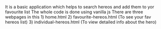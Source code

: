 It is a basic application which helps to search hereos and add them to yor favourite list
The whole code is done using vanilla js 
There are three webpages in this
    1) home.html
    2) favourite-hereos.html (To see your fav hereos list)
    3) individual-hereos.html (To view detailed info about the hero)